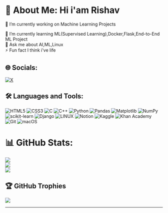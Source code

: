 # 💫 About Me: Hi i'am Rishav 
🔭 I’m currently working on Machine Learning Projects<br>

🌱 I’m currently learning ML(Supervised Learning),Docker,Flask,End-to-End ML Project<br>💬 Ask me about AI,ML,Linux<br>⚡ Fun fact I think i've life <!-- <br>👯 I’m looking to collaborate in AI/ML -->

## 🌐 Socials:
[![X](https://img.shields.io/badge/X-%23000000.svg?style=for-the-badge&logo=X&logoColor=white)]([https://twitter.com/anandrishv]) 
<!-- [![Twitter](https://img.shields.io/badge/Twitter-%231DA1F2.svg?logo=Twitter&logoColor=white)](https://twitter.com/RishavAnand1912)  -->
## 🛠️ Languages and Tools:
![HTML5](https://img.shields.io/badge/html5-%23E34F26.svg?style=for-the-badge&logo=html5&logoColor=white) ![CSS3](https://img.shields.io/badge/css3-%231572B6.svg?style=for-the-badge&logo=css3&logoColor=white) ![C](https://img.shields.io/badge/c-%2300599C.svg?style=for-the-badge&logo=c%2B%2B&logoColor=white) ![C++](https://img.shields.io/badge/c++-%231572B6.svg?style=for-the-badge&logo=c++3&logoColor=white) ![Python](https://img.shields.io/badge/python-3670A0?style=for-the-badge&logo=python&logoColor=ffdd54) ![Pandas](https://img.shields.io/badge/pandas-%231572B6.svg?style=for-the-badge&logo=pandas&logoColor=white) ![Matplotlib](https://img.shields.io/badge/Matplotlib-%23ffffff.svg?style=for-the-badge&logo=Matplotlib&logoColor=black) ![NumPy](https://img.shields.io/badge/numpy-%23013243.svg?style=for-the-badge&logo=numpy&logoColor=white) ![scikit-learn](https://img.shields.io/badge/scikit--learn-%23F7931E.svg?style=for-the-badge&logo=scikit-learn&logoColor=white)  ![Django](https://img.shields.io/badge/django-%23092E20.svg?style=for-the-badge&logo=django&logoColor=white) ![LINUX](https://img.shields.io/badge/Linux-FCC624?style=for-the-badge&logo=linux&logoColor=black) ![Notion](https://img.shields.io/badge/Notion-%23000000.svg?style=for-the-badge&logo=notion&logoColor=white) ![Kaggle](https://img.shields.io/badge/Kaggle-035a7d?style=for-the-badge&logo=kaggle&logoColor=white) ![Khan Academy](https://img.shields.io/badge/KhanAcademy-%2314BF96.svg?style=for-the-badge&logo=KhanAcademy&logoColor=white) ![Git](https://img.shields.io/badge/git-%23F05033.svg?style=for-the-badge&logo=git&logoColor=white) ![macOS](https://img.shields.io/badge/mac%20os-000000?style=for-the-badge&logo=macos&logoColor=F0F0F0)
# 📊 GitHub Stats:
![](https://github-readme-stats.vercel.app/api?username=rishv1912&theme=dark&hide_border=false&include_all_commits=false&count_private=false)<br/>
![](https://github-readme-streak-stats.herokuapp.com/?user=rishv1912&theme=dark&hide_border=false)<br/>
![](https://github-readme-stats.vercel.app/api/top-langs/?username=rishv1912&theme=dark&hide_border=false&include_all_commits=false&count_private=false&layout=compact)

## 🏆 GitHub Trophies
![](https://github-profile-trophy.vercel.app/?username=rishv1912&theme=onedark&no-frame=false&no-bg=true&margin-w=4)

<!-- ## 🐦 Latest Tweet
[![](https://gtce.itsvg.in/api?username=RishavAnand1912)](https://github.com/VishwaGauravIn/github-twitter-card-embed) -->

---
<!-- [![](https://visitcount.itsvg.in/api?id=rishv1912&icon=4&color=2)](https://visitcount.itsvg.in) -->

<!-- Proudly created with GPRM ( https://gprm.itsvg.in ) -->
